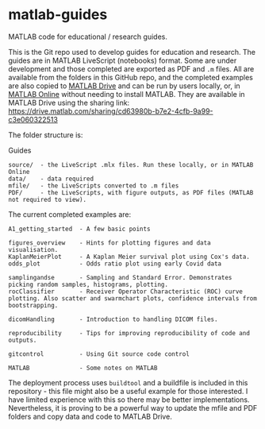 # matlab-guides
MATLAB code for educational / research guides.

This is the Git repo used to develop guides for education and research. The guides are in MATLAB LiveScript (notebooks) format. Some are under development and those completed are exported as PDF and `.m` files. 
All are available from the folders in this GitHub repo, and the completed examples are also copied to [MATLAB Drive](https://drive.matlab.com) and can be run by users locally, or, in [MATLAB Online](https://matlab.mathworks.com) without needing to install MATLAB. They are available in MATLAB Drive using the sharing link: 
https://drive.matlab.com/sharing/cd63980b-b7e2-4cfb-9a99-c3e060322513 

The folder structure is:

Guides  

    source/  - the LiveScript .mlx files. Run these locally, or in MATLAB Online  
    data/    - data required  
    mfile/   - the LiveScripts converted to .m files  
    PDF/     - the LiveScripts, with figure outputs, as PDF files (MATLAB not required to view).  

The current completed examples are:

    A1_getting_started  - A few basic points
    
    figures_overview    - Hints for plotting figures and data visualisation. 
    KaplanMeierPlot     - A Kaplan Meier survival plot using Cox's data.
    odds_plot           - Odds ratio plot using early Covid data
    
    samplingandse       - Sampling and Standard Error. Demonstrates picking random samples, histograms, plotting.  
    rocClassifier       - Receiver Operator Characteristic (ROC) curve plotting. Also scatter and swarmchart plots, confidence intervals from bootstrapping.  
    
    dicomHandling       - Introduction to handling DICOM files.

    reproducibility     - Tips for improving reproducibility of code and outputs.
    
    gitcontrol          - Using Git source code control

    MATLAB              - Some notes on MATLAB
    


The deployment process uses `buildtool` and a buildfile is included in this repository - this file might also be a useful example for those interested. I have limited experience with this so there may be better implementations. Nevertheless, it is proving to be a powerful way to update the mfile and PDF folders and copy data and code to MATLAB Drive.

